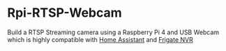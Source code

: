 # Rpi-RTSP-Webcam
Build a RTSP Streaming camera using a Raspberry Pi 4 and USB Webcam which is highly compatible with [Home Assistant](http://home-assistant.io) and [Frigate NVR](https://frigate.video)
